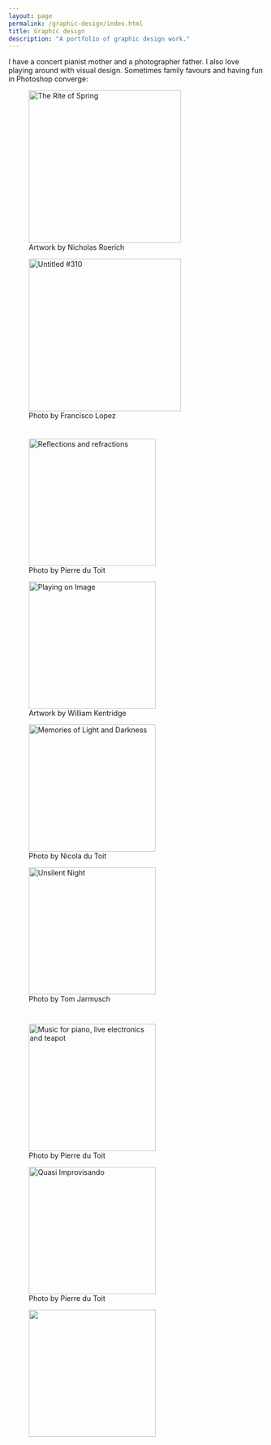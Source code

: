 ```yaml
---
layout: page
permalink: /graphic-design/index.html
title: Graphic design
description: "A portfolio of graphic design work."
---
```


I have a concert pianist mother and a photographer father. I also love playing around with visual design. Sometimes family favours and having fun in Photoshop converge:


<figure class="left" display="block">
	<a href="{{ site.baseurl }}images/RiteOfSpring.jpg"><img src="{{ site.baseurl }}/images/RiteOfSpring.jpg" width ="300" alt="The Rite of Spring"></a><figcaption>Artwork by Nicholas Roerich</figcaption></figure>

<figure class="right"><a href="{{ site.baseurl }}/images/Untitled310.jpg"><img src="{{ site.baseurl }}/images/Untitled310.jpg" width="300" alt="Untitled #310"></a><figcaption>Photo by Francisco Lopez</figcaption></figure>


<figure class="left" style="padding-top:23px"><a href="{{ site.baseurl }}/images/Exhibition.jpg"><img src="{{ site.baseurl }}/images/Exhibition.jpg" title="Photo by Pierre du Toit" alt="Reflections and refractions" width="250"></a><figcaption>Photo by Pierre du Toit</figcaption></figure>

<figure class="right"><a href="{{ site.baseurl }}/images/Kentridge.jpg"><img src="{{ site.baseurl }}/images/Kentridge.jpg" width="250" alt="Playing on Image"></a><figcaption>Artwork by William Kentridge</figcaption></figure>

<figure class="left"><a href="{{ site.baseurl }}/images/Memories.jpg"><img src="{{ site.baseurl }}/images/Memories.jpg" width="250" alt="Memories of Light and Darkness"></a> <figcaption>Photo by Nicola du Toit</figcaption>
</figure>

<figure class="right"><a href="{{ site.baseurl }}/images/UnsilentNight.jpg"><img src="{{ site.baseurl }}/images/UnsilentNight.jpg" width="250" alt="Unsilent Night"></a><figcaption>Photo by Tom Jarmusch</figcaption></figure>
	
<figure class="left" style="padding-top:27px"><a href="{{ site.baseurl }}/images/MusicForTeapot.jpg"><img src="{{ site.baseurl }}/images/MusicForTeapot.jpg" width="250" alt="Music for piano, live electronics and teapot"></a><figcaption>Photo by Pierre du Toit</figcaption></figure>

<figure class="right">
	<a href="{{ site.baseurl }}/images/JIMF.jpg"><img src="{{ site.baseurl }}/images/JIMF.jpg" width="250" alt="Quasi Improvisando"></a>
	<figcaption>Photo by Pierre du Toit</figcaption></figure>


<figure class="left">
<a href="{{ site.baseurl }}/images/Soundmindlab.jpg"><img src="{{ site.baseurl }}/images/Soundmindlab.jpg" width="250"></a></figure>
		


